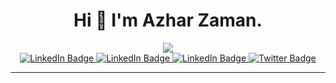 <div id="header" align="center">
  <h1> Hi 👋 I'm Azhar Zaman.</h1>
  <img src="https://img.shields.io/badge/Open To Work-informational?style=for-the-badge alt="Work status Badge"/>
  <div id="badges">
    <a href="https://www.azharzaman.com" target="_blank">
      <img src="https://img.shields.io/badge/Portfolio-ec4884?style=for-the-badge&logo=google-chrome&logoColor=white" alt="LinkedIn Badge"/>
    </a>
    <a href="https://blog.azharzaman.com" target="_blank">
      <img src="https://img.shields.io/badge/Blog-ec4884?style=for-the-badge&logo=google-chrome&logoColor=white" alt="LinkedIn Badge"/>
    </a>
    <a href="https://www.linkedin.com/in/azhar-zaman/" target="_blank">
      <img src="https://img.shields.io/badge/LinkedIn-ec4884?style=for-the-badge&logo=linkedin&logoColor=white" alt="LinkedIn Badge"/>
    </a>
    <a href="https://twitter.com/idrazhar" target="_blank">
      <img src="https://img.shields.io/badge/Twitter-ec4884?style=for-the-badge&logo=twitter&logoColor=white" alt="Twitter Badge"/>
    </a>
  </div>
</div>

---
<!--
### 💻 &nbsp; About Me :
I am a Full Stack IT consultant, Author, Speaker & open source tech enthusiast <img src="https://media.giphy.com/media/WUlplcMpOCEmTGBtBW/giphy.gif" width="30"> from Singapore.
- I’m working as a Senior IT consultant and building large scale web applications.

- Authoring and blogging about emerging technologies.

- Share knowledge through meetups and twitter.

---

### :hammer_and_wrench: Languages and Tools :
<div>
  <img src="https://github.com/devicons/devicon/blob/master/icons/java/java-original-wordmark.svg" title="Java" alt="Java" width="40" height="40"/>&nbsp;
  <img src="https://github.com/devicons/devicon/blob/master/icons/spring/spring-original-wordmark.svg" title="Spring" alt="Spring" width="40" height="40"/>&nbsp;
  <img src="https://github.com/devicons/devicon/blob/master/icons/javascript/javascript-original.svg" title="JavaScript" alt="JavaScript" width="40" height="40"/>&nbsp;
  <img src="https://github.com/devicons/devicon/blob/master/icons/react/react-original-wordmark.svg" title="React" alt="React" width="40" height="40"/>&nbsp;
  <img src="https://github.com/devicons/devicon/blob/master/icons/vuejs/vuejs-original-wordmark.svg" title="VueJS" alt="=VueJS" width="40" height="40"/>&nbsp;
  <img src="https://github.com/devicons/devicon/blob/master/icons/angularjs/angularjs-original.svg" title="Angular" alt="Angular" width="40" height="40"/>&nbsp;
  <img src="https://github.com/devicons/devicon/blob/master/icons/redux/redux-original.svg" title="Redux" alt="Redux " width="40" height="40"/>&nbsp;
  <img src="https://github.com/devicons/devicon/blob/master/icons/graphql/graphql-plain-wordmark.svg" title="GraphQL" alt="GraphQL" width="40" height="40"/>&nbsp;
  <img src="https://github.com/devicons/devicon/blob/master/icons/css3/css3-plain-wordmark.svg"  title="CSS3" alt="CSS" width="40" height="40"/>&nbsp;
  <img src="https://github.com/devicons/devicon/blob/master/icons/html5/html5-original.svg" title="HTML5" alt="HTML" width="40" height="40"/>&nbsp;
  <img src="https://github.com/devicons/devicon/blob/master/icons/docker/docker-plain-wordmark.svg" title="Docker" alt="Docker" width="40" height="40"/>&nbsp;
  <img src="https://github.com/devicons/devicon/blob/master/icons/mysql/mysql-original-wordmark.svg" title="MySQL"  alt="MySQL" width="40" height="40"/>&nbsp;
  <img src="https://github.com/devicons/devicon/blob/master/icons/nodejs/nodejs-original-wordmark.svg" title="NodeJS" alt="NodeJS" width="40" height="40"/>&nbsp;
  <img src="https://github.com/devicons/devicon/blob/master/icons/amazonwebservices/amazonwebservices-plain-wordmark.svg" title="AWS" alt="AWS" width="40" height="40"/>&nbsp;
  <img src="https://github.com/devicons/devicon/blob/master/icons/git/git-original-wordmark.svg" title="Git" **alt="Git" width="40" height="40"/>
</div>

---

### :fire: My Stats :
[![GitHub Streak](http://github-readme-streak-stats.herokuapp.com?user=sudheerj&theme=dark&background=000000)](https://git.io/streak-stats)

[![Top Langs](https://github-readme-stats.vercel.app/api/top-langs/?username=sudheerj&layout=compact&theme=vision-friendly-dark)](https://github.com/sudheerj/github-readme-stats)

---

### :writing_hand: Blog Posts :
**WebSite:**[Sudheerjonna.com](https://sudheerjonna.com)
-->
